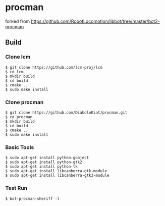 # procman
forked from
https://github.com/RobotLocomotion/libbot/tree/master/bot2-procman

## Build
### Clone lcm
```
$ git clone https://github.com/lcm-proj/lcm
$ cd lcm
$ mkdir build
$ cd build
$ cmake ..
$ sudo make install
```

### Clone procman
```
$ git clone https://github.com/DiaboloKiat/procman.git
$ cd procman
$ mkdir build
$ cd build
$ cmake ..
$ sudo make install
```

### Basic Tools
```
$ sudo apt-get install python-gobject
$ sudo apt-get install python-gtk2
$ sudo apt-get install python-tk
$ sudo apt-get install libcanberra-gtk-module
$ sudo apt-get install libcanberra-gtk3-module
```

### Test Run
```
$ bot-procman-sheriff -l
```
